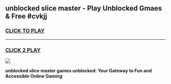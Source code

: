 
## unblocked slice master - Play Unblocked Gmaes & Free #cvkjj
<h3>
<a href="https://news.freeplayer.one?title=unblocked_slice_master&ref=26F">CLICK TO PLAY</a></h3>
<hr>

<h3>
<a href="https://news.freeplayer.one?title=unblocked_slice_master&ref=26F">CLICK 2 PLAY</a>
  
</h3>

<a href="https://news.freeplayer.one?title=unblocked_slice_master&ref=26F/"><img src="https://clearcache.store/games.png"></a>


**unblocked slice master games unblocked: Your Gateway to Fun and Accessible Online Gaming**
